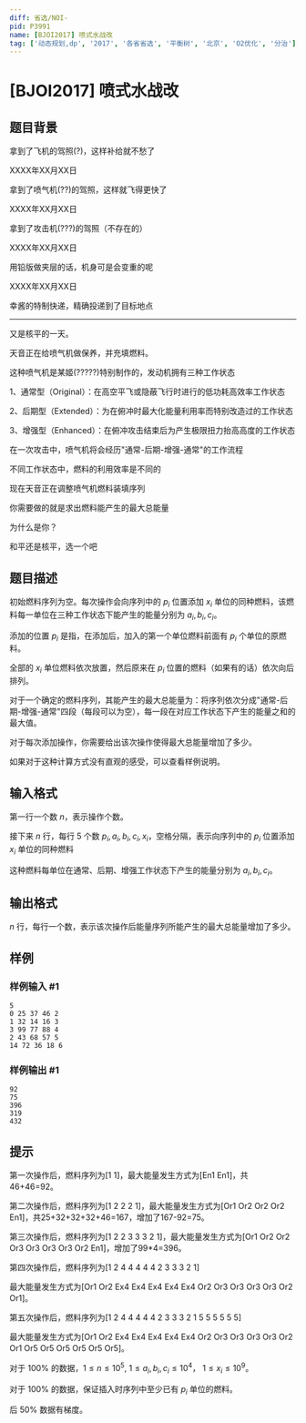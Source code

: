 ```yaml
---
diff: 省选/NOI-
pid: P3991
name: [BJOI2017] 喷式水战改
tag: ['动态规划,dp', '2017', '各省省选', '平衡树', '北京', 'O2优化', '分治']
---
```

# [BJOI2017] 喷式水战改
## 题目背景

拿到了飞机的驾照(?)，这样补给就不愁了

XXXX年XX月XX日

拿到了喷气机(??)的驾照，这样就飞得更快了

XXXX年XX月XX日

拿到了攻击机(???)的驾照（不存在的）

XXXX年XX月XX日

用铅版做夹层的话，机身可是会变重的呢

XXXX年XX月XX日

幸酱的特制快递，精确投递到了目标地点

-------------------------------------

又是核平的一天。

天音正在给喷气机做保养，并充填燃料。

这种喷气机是某姬(?????)特别制作的，发动机拥有三种工作状态

1、通常型（Original）：在高空平飞或隐蔽飞行时进行的低功耗高效率工作状态

2、后期型（Extended）：为在俯冲时最大化能量利用率而特别改造过的工作状态

3、增强型（Enhanced）：在俯冲攻击结束后为产生极限扭力抬高高度的工作状态

在一次攻击中，喷气机将会经历"通常-后期-增强-通常"的工作流程

不同工作状态中，燃料的利用效率是不同的

现在天音正在调整喷气机燃料装填序列

你需要做的就是求出燃料能产生的最大总能量

为什么是你？

和平还是核平，选一个吧

## 题目描述

初始燃料序列为空。每次操作会向序列中的 $p _ i$ 位置添加 $x _ i$ 单位的同种燃料，该燃料每一单位在三种工作状态下能产生的能量分别为 $a _ i, b _ i, c _ i$。

添加的位置 $p _ i$ 是指，在添加后，加入的第一个单位燃料前面有 $p _ i$ 个单位的原燃料。

全部的 $x _ i$ 单位燃料依次放置，然后原来在 $p _ i$ 位置的燃料（如果有的话）依次向后排列。

对于一个确定的燃料序列，其能产生的最大总能量为：将序列依次分成"通常-后期-增强-通常"四段（每段可以为空），每一段在对应工作状态下产生的能量之和的最大值。

对于每次添加操作，你需要给出该次操作使得最大总能量增加了多少。

如果对于这种计算方式没有直观的感受，可以查看样例说明。

## 输入格式

第一行一个数 $n$，表示操作个数。

接下来 $n$ 行，每行 $5$ 个数 $p _ i, a _ i, b _ i, c _ i, x _ i$，空格分隔，表示向序列中的 $p _ i$ 位置添加 $x _ i$ 单位的同种燃料

这种燃料每单位在通常、后期、增强工作状态下产生的能量分别为 $a _ i, b _ i, c _ i$。


## 输出格式

$n$ 行，每行一个数，表示该次操作后能量序列所能产生的最大总能量增加了多少。

## 样例

### 样例输入 #1
```
5
0 25 37 46 2
1 32 14 16 3
3 99 77 88 4
2 43 68 57 5
14 72 36 18 6

```
### 样例输出 #1
```
92
75
396
319
432
```
## 提示

第一次操作后，燃料序列为[1 1]，最大能量发生方式为[En1 En1]，共46+46=92。

第二次操作后，燃料序列为[1 2 2 2 1]，最大能量发生方式为[Or1 Or2 Or2 Or2 En1]，共25+32+32+32+46=167，增加了167-92=75。

第三次操作后，燃料序列为[1 2 2 3 3 3 2 1]，最大能量发生方式为[Or1 Or2 Or2 Or3 Or3 Or3 Or3 Or2 En1]，增加了99\*4=396。

第四次操作后，燃料序列为[1 2 4 4 4 4 4 2 3 3 3 2 1]

最大能量发生方式为[Or1 Or2 Ex4 Ex4 Ex4 Ex4 Ex4 Or2 Or3 Or3 Or3 Or3 Or2 Or1]。

第五次操作后，燃料序列为[1 2 4 4 4 4 4 2 3 3 3 2 1 5 5 5 5 5 5]

最大能量发生方式为[Or1 Or2 Ex4 Ex4 Ex4 Ex4 Ex4 Or2 Or3 Or3 Or3 Or3 Or2 Or1 Or5 Or5 Or5 Or5 Or5 Or5]。


对于 $100\%$ 的数据，$1 \leq n \leq 10^5$, $1 \leq a_i, b_i, c_i \leq 10^4$， $1 \leq x_i \leq 10^9$。

对于 $100\%$ 的数据，保证插入时序列中至少已有 $p _ i$ 单位的燃料。

后 $50\%$ 数据有梯度。

